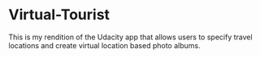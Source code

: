 # Virtual-Tourist
This is my rendition of the Udacity app that allows users to specify travel locations and create virtual location based photo albums. 
